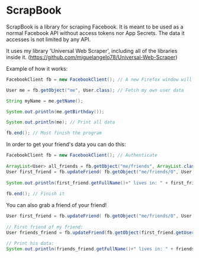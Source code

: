 # ScrapBook
ScrapBook is a library for scraping Facebook. It is meant to be used as a normal Facebook API without access tokens nor App Secrets. The data it accesses is not limited by any API.

It uses my library 'Universal Web Scraper', including all of the libraries inside it. (https://github.com/miguelangelo78/Universal-Web-Scraper)

Example of how it works:

``` Java
FacebookClient fb = new FacebookClient(); // A new Firefox window will appear for you to login to your Facebook account

User me = fb.getObject("me", User.class); // Fetch my own user data

String myName = me.getName();

System.out.println(me.getBirthday());

System.out.println(me); // Print all data

fb.end(); // Must finish the program
```

In order to get your friend's data you can do this:
``` Java
FacebookClient fb = new FacebookClient(); // Authenticate
    
ArrayList<User> all_friends = fb.getObject("me/friends", ArrayList.class); // Fetch all my friends (limit is 40 per fetch, parameters can be added)
User first_friend = fb.updateFriend( fb.getObject("me/friends/0", User.class) ); // Grab my first friend on the list and update his data once fetched
	
System.out.println(first_friend.getFullName()+" lives in: " + first_friend.getLocation()); // Print his info
    
fb.end(); // Finish it
```

You can also grab a friend of your friend!

``` Java
User first_friend = fb.updateFriend( fb.getObject("me/friends/0", User.class) ); // My first friend
	
// First friend of my friend:
User friends_friend = fb.updateFriend(fb.getObject(first_friend.getUsername()+"/friends/0", User.class));

// Print his data:
System.out.println(friends_friend.getFullName()+" lives in: " + friends_friend.getLocation());
    
```
